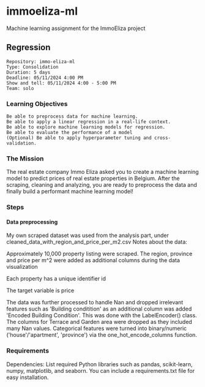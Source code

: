 # immoeliza-ml
Machine learning assignment for the ImmoEliza project

## Regression

    Repository: immo-eliza-ml
    Type: Consolidation
    Duration: 5 days
    Deadline: 05/11/2024 4:00 PM
    Show and tell: 05/11/2024 4:00 - 5:00 PM
    Team: solo

### Learning Objectives


    Be able to preprocess data for machine learning.
    Be able to apply a linear regression in a real-life context.
    Be able to explore machine learning models for regression.
    Be able to evaluate the performance of a model
    (Optional) Be able to apply hyperparameter tuning and cross-validation.

### The Mission
The real estate company Immo Eliza asked you to create a machine learning model to predict prices of real estate properties in Belgium.
After the scraping, cleaning and analyzing, you are ready to preprocess the data and finally build a performant machine learning model!

### Steps
#### Data preprocessing

My own scraped dataset was used from the analysis part, under cleaned_data_with_region_and_price_per_m2.csv
Notes about the data:

Approximately 10,000 property listing were scraped. The region, province and price per m^2 were added as additional columns during the data visualization

Each property has a unique identifier id

The target variable is price

The data was further processed to handle Nan and dropped irrelevant features such as 'Building conditition'
as an additional column was added 'Encoded Building Condition'. This was done with the LabelEncoder() class.
The columns for Terrace and Garden area were dropped as they included many Nan values.
Categorical features were turned into binary/numeric ('house'/'apartment', 'province') via the one_hot_encode_columns function.

### Requirements

Dependencies: List required Python libraries such as pandas, scikit-learn, numpy, matplotlib, and seaborn. You can include a requirements.txt file for easy installation.
